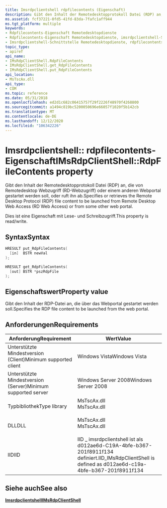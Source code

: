 ```yaml
---
title: Imsrdpclientshell rdpfilecontents (Eigenschaft)
description: Gibt den Inhalt der Remotedesktopprotokoll Datei (RDP) an, die von Remotedesktop Webzugriff (RD-Webzugriff) oder einem anderen Webportal gestartet werden soll, oder ruft ihn ab.
ms.assetid: fcf37221-0fd5-41fd-83da-7fafc1aff944
ms.tgt_platform: multiple
keywords:
- Rdpfilecontents-Eigenschaft Remotedesktopdienste
- Rdpfilecontents-Eigenschaft Remotedesktopdienste, imsrdpclientshell-Schnittstelle
- Imsrdpclientshell-Schnittstelle Remotedesktopdienste, rdpfilecontents-Eigenschaft
topic_type:
- apiref
api_name:
- IMsRdpClientShell.RdpFileContents
- IMsRdpClientShell.get_RdpFileContents
- IMsRdpClientShell.put_RdpFileContents
api_location:
- MsTscAx.dll
api_type:
- COM
ms.topic: reference
ms.date: 05/31/2018
ms.openlocfilehash: ed2d1c682c06415757f29f2226f48970f4268800
ms.sourcegitcommit: a1494c819bc5200050696e66057f1020f5b142cb
ms.translationtype: MT
ms.contentlocale: de-DE
ms.lasthandoff: 12/12/2020
ms.locfileid: "106342226"
---
```

# <a name="imsrdpclientshellrdpfilecontents-property"></a><span data-ttu-id="ec0d1-106">Imsrdpclientshell:: rdpfilecontents-Eigenschaft</span><span class="sxs-lookup"><span data-stu-id="ec0d1-106">IMsRdpClientShell::RdpFileContents property</span></span>

<span data-ttu-id="ec0d1-107">Gibt den Inhalt der Remotedesktopprotokoll Datei (RDP) an, die von Remotedesktop Webzugriff (RD-Webzugriff) oder einem anderen Webportal gestartet werden soll, oder ruft ihn ab.</span><span class="sxs-lookup"><span data-stu-id="ec0d1-107">Specifies or retrieves the Remote Desktop Protocol (RDP) file content to be launched from Remote Desktop Web Access (RD Web Access) or from some other web portal.</span></span>

<span data-ttu-id="ec0d1-108">Dies ist eine Eigenschaft mit Lese- und Schreibzugriff.</span><span class="sxs-lookup"><span data-stu-id="ec0d1-108">This property is read/write.</span></span>

## <a name="syntax"></a><span data-ttu-id="ec0d1-109">Syntax</span><span class="sxs-lookup"><span data-stu-id="ec0d1-109">Syntax</span></span>


```C++
HRESULT put_RdpFileContents(
  [in]  BSTR newVal
);

HRESULT get_RdpFileContents(
  [out] BSTR *pszRdpFile
);
```



## <a name="property-value"></a><span data-ttu-id="ec0d1-110">Eigenschaftswert</span><span class="sxs-lookup"><span data-stu-id="ec0d1-110">Property value</span></span>

<span data-ttu-id="ec0d1-111">Gibt den Inhalt der RDP-Datei an, die über das Webportal gestartet werden soll.</span><span class="sxs-lookup"><span data-stu-id="ec0d1-111">Specifies the RDP file content to be launched from the web portal.</span></span>

## <a name="requirements"></a><span data-ttu-id="ec0d1-112">Anforderungen</span><span class="sxs-lookup"><span data-stu-id="ec0d1-112">Requirements</span></span>



| <span data-ttu-id="ec0d1-113">Anforderung</span><span class="sxs-lookup"><span data-stu-id="ec0d1-113">Requirement</span></span> | <span data-ttu-id="ec0d1-114">Wert</span><span class="sxs-lookup"><span data-stu-id="ec0d1-114">Value</span></span> |
|-------------------------------------|----------------------------------------------------------------------------------------|
| <span data-ttu-id="ec0d1-115">Unterstützte Mindestversion (Client)</span><span class="sxs-lookup"><span data-stu-id="ec0d1-115">Minimum supported client</span></span><br/> | <span data-ttu-id="ec0d1-116">Windows Vista</span><span class="sxs-lookup"><span data-stu-id="ec0d1-116">Windows Vista</span></span><br/>                                                               |
| <span data-ttu-id="ec0d1-117">Unterstützte Mindestversion (Server)</span><span class="sxs-lookup"><span data-stu-id="ec0d1-117">Minimum supported server</span></span><br/> | <span data-ttu-id="ec0d1-118">Windows Server 2008</span><span class="sxs-lookup"><span data-stu-id="ec0d1-118">Windows Server 2008</span></span><br/>                                                         |
| <span data-ttu-id="ec0d1-119">Typbibliothek</span><span class="sxs-lookup"><span data-stu-id="ec0d1-119">Type library</span></span><br/>             | <dl> <span data-ttu-id="ec0d1-120"><dt>MsTscAx.dll</dt></span><span class="sxs-lookup"><span data-stu-id="ec0d1-120"><dt>MsTscAx.dll</dt></span></span> </dl> |
| <span data-ttu-id="ec0d1-121">DLL</span><span class="sxs-lookup"><span data-stu-id="ec0d1-121">DLL</span></span><br/>                      | <dl> <span data-ttu-id="ec0d1-122"><dt>MsTscAx.dll</dt></span><span class="sxs-lookup"><span data-stu-id="ec0d1-122"><dt>MsTscAx.dll</dt></span></span> </dl> |
| <span data-ttu-id="ec0d1-123">IID</span><span class="sxs-lookup"><span data-stu-id="ec0d1-123">IID</span></span><br/>                      | <span data-ttu-id="ec0d1-124">IID \_ imsrdpclientshell ist als d012ae6d-C19A-4bfe-b367-201f8911f134 definiert.</span><span class="sxs-lookup"><span data-stu-id="ec0d1-124">IID\_IMsRdpClientShell is defined as d012ae6d-c19a-4bfe-b367-201f8911f134</span></span><br/>   |



## <a name="see-also"></a><span data-ttu-id="ec0d1-125">Siehe auch</span><span class="sxs-lookup"><span data-stu-id="ec0d1-125">See also</span></span>

<dl> <dt>

[<span data-ttu-id="ec0d1-126">**Imsrdpclientshell**</span><span class="sxs-lookup"><span data-stu-id="ec0d1-126">**IMsRdpClientShell**</span></span>](imsrdpclientshell.md)
</dt> </dl>

 

 





